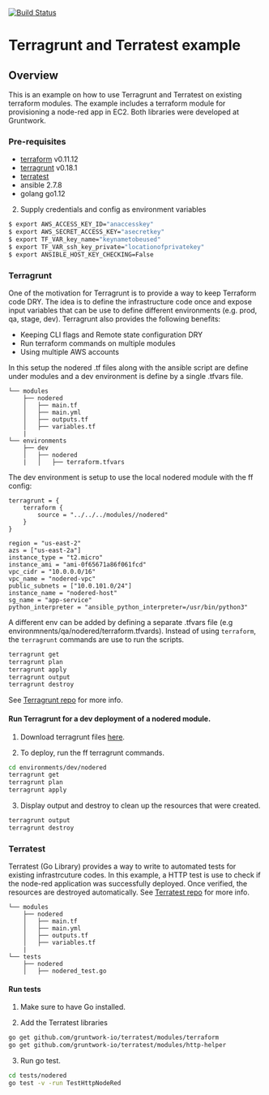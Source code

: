[![Build Status](https://travis-ci.org/flugel-it/terragrunt-terratest.svg?branch=master)](https://travis-ci.org/flugel-it/terragrunt-terratest)

# Terragrunt and Terratest example

## Overview

This is an example on how to use Terragrunt and Terratest on existing terraform modules. The example includes a terraform module for provisioning a node-red app in EC2.
Both libraries were developed at Gruntwork.

### Pre-requisites
- [terraform][terraform_tool] v0.11.12
- [terragrunt][terragrunt_tool] v0.18.1
- [terratest][terratest_tool]
- ansible 2.7.8
- golang go1.12

2. Supply credentials and config as environment variables
```bash
$ export AWS_ACCESS_KEY_ID="anaccesskey"
$ export AWS_SECRET_ACCESS_KEY="asecretkey"
$ export TF_VAR_key_name="keynametobeused"
$ export TF_VAR_ssh_key_private="locationofprivatekey"
$ export ANSIBLE_HOST_KEY_CHECKING=False
```

### Terragrunt

One of the motivation for Terragrunt is to provide a way to keep Terraform code DRY. The idea is to define the infrastructure code once and expose input variables that can be use to define different environments (e.g. prod, qa, stage, dev). Terragrunt also provides the following benefits:

- Keeping CLI flags and Remote state configuration DRY
- Run terraform commands on multiple modules
- Using multiple AWS accounts

In this setup the nodered .tf files along with the ansible script are define under modules and a dev environment is define by a single .tfvars file.

```
└── modules
    ├── nodered
    │   ├── main.tf
    │   ├── main.yml
    │   ├── outputs.tf
    │   ├── variables.tf
    |
└── environments
    ├── dev
    │   ├── nodered
    |   │   ├── terraform.tfvars
```

The dev environment is setup to use the local nodered module with the ff config:

```hcl
terragrunt = {
    terraform {
        source = "../../../modules//nodered"
    }
}

region = "us-east-2"
azs = ["us-east-2a"]
instance_type = "t2.micro"
instance_ami = "ami-0f65671a86f061fcd"
vpc_cidr = "10.0.0.0/16"
vpc_name = "nodered-vpc"
public_subnets = ["10.0.101.0/24"]
instance_name = "nodered-host"
sg_name = "app-service"
python_interpreter = "ansible_python_interpreter=/usr/bin/python3"
```

A different env can be added by defining a separate .tfvars file (e.g environmnents/qa/nodered/terraform.tfvards).
Instead of using `terraform`, the `terragrunt` commands are use to run the scripts.

```bash
terragrunt get
terragrunt plan
terragrunt apply
terragrunt output
terragrunt destroy
```

See [Terragrunt repo][terragrunt_tool] for more info.

#### Run Terragrunt for a dev deployment of a nodered module.

1. Download terragrunt files [here][terragrunt_tool].

2. To deploy, run the ff terragrunt commands.
```bash
cd environments/dev/nodered
terragrunt get
terragrunt plan
terragrunt apply
```

3. Display output and destroy to clean up the resources that were created.
```bash
terragrunt output
terragrunt destroy
```

### Terratest

Terratest (Go Library) provides a way to write to automated tests for existing infrastrcuture codes.
In this example, a HTTP test is use to check if the node-red application was successfully deployed. Once verified, the resources are destroyed automatically.
See [Terratest repo][terratest_tool] for more info.

```
└── modules
    ├── nodered
    │   ├── main.tf
    │   ├── main.yml
    │   ├── outputs.tf
    │   ├── variables.tf
    |
└── tests
    ├── nodered
    │   ├── nodered_test.go
```

#### Run tests
1. Make sure to have Go installed.

2. Add the Terratest libraries 
```bash
go get github.com/gruntwork-io/terratest/modules/terraform
go get github.com/gruntwork-io/terratest/modules/http-helper
```

3. Run go test.
```bash
cd tests/nodered
go test -v -run TestHttpNodeRed
```
[terragrunt_tool]:https://github.com/gruntwork-io/terragrunt
[terratest_tool]:https://github.com/gruntwork-io/terratest
[terraform_tool]:https://www.terraform.io/docs/index.html
